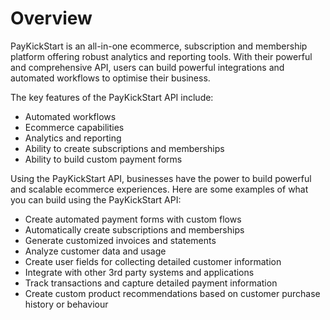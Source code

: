# Overview

   PayKickStart is an all-in-one ecommerce, subscription and membership platform offering robust analytics and reporting tools. With their powerful and comprehensive API, users can build powerful integrations and automated workflows to optimise their business.

The key features of the PayKickStart API include:
- Automated workflows
- Ecommerce capabilities
- Analytics and reporting
- Ability to create subscriptions and memberships
- Ability to build custom payment forms

Using the PayKickStart API, businesses have the power to build powerful and scalable ecommerce experiences. Here are some examples of what you can build using the PayKickStart API:

- Create automated payment forms with custom flows
- Automatically create subscriptions and memberships
- Generate customized invoices and statements
- Analyze customer data and usage
- Create user fields for collecting detailed customer information
- Integrate with other 3rd party systems and applications
- Track transactions and capture detailed payment information
- Create custom product recommendations based on customer purchase history or behaviour
